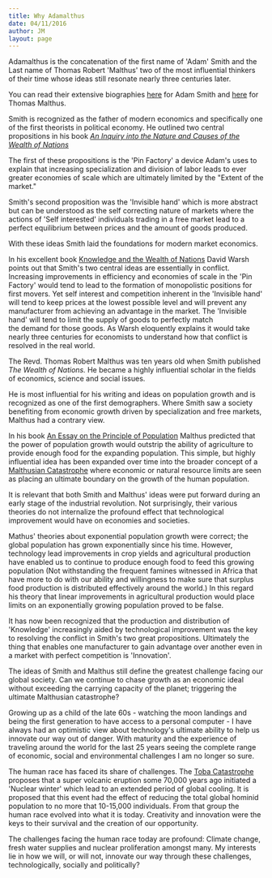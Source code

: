 ```yaml
---
title: Why Adamalthus
date: 04/11/2016
author: JM
layout: page
---
```

Adamalthus is the concatenation of the first name of 'Adam' Smith and the Last name of Thomas Robert 'Malthus' two of the most influential thinkers of their time whose ideas still resonate nearly three centuries later.

You can read their extensive biographies [here](http://en.wikipedia.org/wiki/Adam_smith) for Adam Smith and [here](http://en.wikipedia.org/wiki/Thomas_Robert_Malthus) for Thomas Malthus.

Smith is recognized as the father of modern economics and specifically one of the first theorists in political economy. He outlined two central propositions in his book [*An Inquiry into the Nature and Causes of the Wealth of Nations*](http://en.wikipedia.org/wiki/The_Wealth_of_Nations)

The first of these propositions is the 'Pin Factory' a device Adam's uses to explain that increasing specialization and division of labor leads to ever greater economies of scale which are ultimately limited by the "Extent of the market."

Smith's second proposition was the 'Invisible hand' which is more abstract but can be understood as the self correcting nature of markets where the actions of 'Self interested' individuals trading in a free market lead to a perfect equilibrium between prices and the amount of goods produced.

With these ideas Smith laid the foundations for modern market economics.

In his excellent book [Knowledge and the Wealth of Nations](http://www.amazon.com/gp/product/0393329887?ie=UTF8&amp;tag=technologypol-20&amp;linkCode=as2&amp;camp=1789&amp;creative=390957&amp;creativeASIN=0393329887) David Warsh points out that Smith's two central ideas are essentially in conflict. Increasing improvements in efficiency and economies of scale in the 'Pin Factory' would tend to lead to the formation of monopolistic positions for first movers. Yet self interest and competition inherent in the 'Invisible hand' will tend to keep prices at the lowest possible level and will prevent any manufacturer from achieving an advantage in the market. The 'Invisible hand' will tend to limit the supply of goods to perfectly match the demand for those goods. As Warsh eloquently explains it would take nearly three centuries for economists to understand how that conflict is resolved in the real world.

The Revd. Thomas Robert Malthus was ten years old when Smith published <em>The Wealth of Nations.</em> He became a highly influential scholar in the fields of economics, science and social issues.

He is most influential for his writing and ideas on population growth and is recognized as one of the first demographers. Where Smith saw a society benefiting from economic growth driven by specialization and free markets, Malthus had a contrary view.

In his book [An Essay on the Principle of Population](http://en.wikipedia.org/wiki/An_Essay_on_the_Principle_of_Population) Malthus predicted that the power of population growth would outstrip the ability of agriculture to provide enough food for the expanding population. This simple, but highly influential idea has been expanded over time into the broader concept of a [Malthusian Catastrophe](http://en.wikipedia.org/wiki/Malthusian_catastrophe) where economic or natural resource limits are seen as placing an ultimate boundary on the growth of the human population.

It is relevant that both Smith and Malthus' ideas were put forward during an early stage of the industrial revolution. Not surprisingly, their various theories do not internalize the profound effect that technological improvement would have on economies and societies.

Mathus' theories about exponential population growth were correct; the global population has grown exponentially since his time. However, technology lead improvements in crop yields and agricultural production have enabled us to continue to produce enough food to feed this growing population (Not withstanding the frequent famines witnessed in Africa that have more to do with our ability and willingness to make sure that surplus food production is distributed effectively around the world.) In this regard his theory that linear improvements in agricultural production would place limits on an exponentially growing population proved to be false.

It has now been recognized that the production and distribution of 'Knowledge' increasingly aided by technological improvement was the key to resolving the conflict in Smith's two great propositions. Ultimately the thing that enables one manufacturer to gain advantage over another even in a market with perfect competition is 'Innovation'.

The ideas of Smith and Malthus still define the greatest challenge facing our global society. Can we continue to chase growth as an economic ideal without exceeding the carrying capacity of the planet; triggering the ultimate Malthusian catastrophe?

Growing up as a child of the late 60s - watching the moon landings and being the first generation to have access to a personal computer - I have always had an optimistic view about technology's ultimate ability to help us innovate our way out of danger. With maturity and the experience of traveling around the world for the last 25 years seeing the complete range of economic, social and environmental challenges I am no longer so sure.

The human race has faced its share of challenges. The [Toba Catastrophe](http://en.wikipedia.org/wiki/Toba_catastrophe_theory) proposes that a super volcanic eruption some 70,000 years ago initiated a 'Nuclear winter' which lead to an extended period of global cooling. It is proposed that this event had the effect of reducing the total global hominid population to no more that 10-15,000 individuals. From that group the human race evolved into what it is today. Creativity and innovation were the keys to their survival and the creation of our opportunity.

The challenges facing the human race today are profound: Climate change, fresh water supplies and nuclear proliferation amongst many. My interests lie in how we will, or will not, innovate our way through these challenges, technologically, socially and politically?
